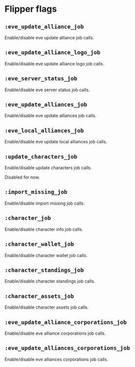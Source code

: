 # Flipper flags

## `:eve_update_alliance_job`

Enable/disable eve update alliance job calls.

## `:eve_update_alliance_logo_job`

Enable/disable eve update alliance logo job calls.

## `:eve_server_status_job`

Enable/disable eve server status job calls.

## `:eve_update_alliances_job`

Enable/disable eve update alliances job calls.

## `:eve_local_alliances_job`

Enable/disable eve update local alliances job calls.

## `:update_characters_job`

Enable/disable update characters job calls.

Disabled for now.

## `:import_missing_job`

Enable/disable import missing job calls.

## `:character_job`

Enable/disable character info job calls.

## `:character_wallet_job`

Enable/disable character wallet job calls.

## `:character_standings_job`

Enable/disable character standings job calls.

## `:character_assets_job`

Enable/disable character assets job calls.

## `:eve_update_alliance_corporations_job`

Enable/disable eve alliance corporations job calls.

## `:eve_update_alliances_corporations_job`

Enable/disable eve alliances corporations job calls.
